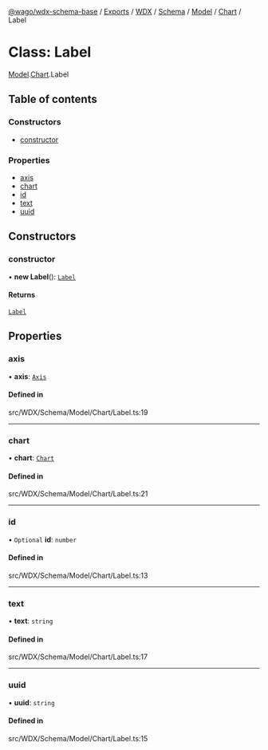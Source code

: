[@wago/wdx-schema-base](../README.md) / [Exports](../modules.md) / [WDX](../modules/WDX.md) / [Schema](../modules/WDX.Schema.md) / [Model](../modules/WDX.Schema.Model.md) / [Chart](../modules/WDX.Schema.Model.Chart.md) / Label

# Class: Label

[Model](../modules/WDX.Schema.Model.md).[Chart](../modules/WDX.Schema.Model.Chart.md).Label

## Table of contents

### Constructors

- [constructor](WDX.Schema.Model.Chart.Label.md#constructor)

### Properties

- [axis](WDX.Schema.Model.Chart.Label.md#axis)
- [chart](WDX.Schema.Model.Chart.Label.md#chart)
- [id](WDX.Schema.Model.Chart.Label.md#id)
- [text](WDX.Schema.Model.Chart.Label.md#text)
- [uuid](WDX.Schema.Model.Chart.Label.md#uuid)

## Constructors

### constructor

• **new Label**(): [`Label`](WDX.Schema.Model.Chart.Label.md)

#### Returns

[`Label`](WDX.Schema.Model.Chart.Label.md)

## Properties

### axis

• **axis**: [`Axis`](WDX.Schema.Model.Chart.Axis.md)

#### Defined in

src/WDX/Schema/Model/Chart/Label.ts:19

___

### chart

• **chart**: [`Chart`](WDX.Schema.Model.Chart.Chart.md)

#### Defined in

src/WDX/Schema/Model/Chart/Label.ts:21

___

### id

• `Optional` **id**: `number`

#### Defined in

src/WDX/Schema/Model/Chart/Label.ts:13

___

### text

• **text**: `string`

#### Defined in

src/WDX/Schema/Model/Chart/Label.ts:17

___

### uuid

• **uuid**: `string`

#### Defined in

src/WDX/Schema/Model/Chart/Label.ts:15
